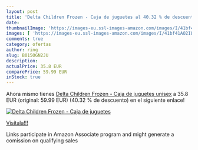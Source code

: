 ```yaml
---
layout: post
title: 'Delta Children Frozen - Caja de juguetes al 40.32 % de descuento'
date: 
thumbnailImage: 'https://images-eu.ssl-images-amazon.com/images/I/41bf41AO2IL._SL200_.jpg'
images: [ 'https://images-eu.ssl-images-amazon.com/images/I/41bf41AO2IL._SL200_.jpg' ]
comments: true
category: ofertas
author: ring
slug: B015OGN2JU
description:
actualPrice: 35.8 EUR
comparePrice: 59.99 EUR
inStock: true
---
```


Ahora mismo tienes [Delta Children Frozen - Caja de juguetes  unisex](https://www.amazon.es/dp/B015OGN2JU/?tag=tolees-21) a 35.8 EUR (original: 59.99 EUR) (40.32 %  de descuento) en el siguiente enlace!

[![Delta Children Frozen - Caja de juguetes](https://images-eu.ssl-images-amazon.com/images/I/41bf41AO2IL._SL200_.jpg)](https://www.amazon.es/dp/B015OGN2JU/?tag=tolees-21)

[Visítala!!!](https://www.amazon.es/dp/B015OGN2JU/?tag=tolees-21)

Links participate in Amazon Associate program and might generate a comission on qualifying sales
